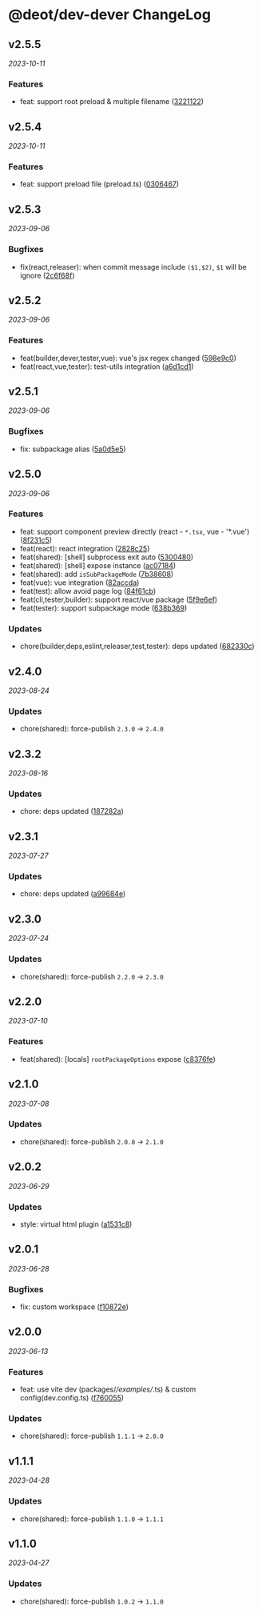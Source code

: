 # @deot/dev-dever ChangeLog

## v2.5.5

_2023-10-11_

### Features

- feat: support root preload & multiple filename ([3221122](https://github.com/deot/dev/commit/322112235bd3931ed8fe06899204da7e006806b6))

## v2.5.4

_2023-10-11_

### Features

- feat: support preload file (preload.ts) ([0306467](https://github.com/deot/dev/commit/0306467c602cba6176629a91e24081b420170a2f))

## v2.5.3

_2023-09-06_

### Bugfixes

- fix(react,releaser): when commit message include `($1,$2)`, `$1` will be ignore ([2c6f68f](https://github.com/deot/dev/commit/2c6f68fd942482f904f074841b08d089f8198289))

## v2.5.2

_2023-09-06_

### Features

- feat(builder,dever,tester,vue): vue's jsx regex changed ([598e9c0](https://github.com/deot/dev/commit/598e9c002b5ef191c829411d3f2ccd2cb24b20f3))
- feat(react,vue,tester): test-utils integration ([a6d1cd1](https://github.com/deot/dev/commit/a6d1cd1537ab6a0f34ff77c014e521ea6614298b))

## v2.5.1

_2023-09-06_

### Bugfixes

- fix: subpackage alias ([5a0d5e5](https://github.com/deot/dev/commit/5a0d5e59a78cc45b1be7783e0f54568bf310e946))

## v2.5.0

_2023-09-06_

### Features

- feat: support component preview directly (react - `*.tsx`, vue - '*.vue') ([8f231c5](https://github.com/deot/dev/commit/8f231c5916645844692c2780ee04b4265dd71dd9))
- feat(react): react integration ([2828c25](https://github.com/deot/dev/commit/2828c25fa9a338ad91e95bc191d40f6cb830665e))
- feat(shared): [shell] subprocess exit auto ([5300480](https://github.com/deot/dev/commit/5300480003064d27afcdcc18b373589e5e36253b))
- feat(shared): [shell] expose instance ([ac07184](https://github.com/deot/dev/commit/ac07184b6b88ce9226baa157b6ef95fdcb339822))
- feat(shared): add `isSubPackageMode` ([7b38608](https://github.com/deot/dev/commit/7b38608dd43bb7fcc69c691e5550b2e7873a96e8))
- feat(vue): vue integration ([82accda](https://github.com/deot/dev/commit/82accda7bf50de8b2733ecbde3f3d35ae2d1d978))
- feat(test): allow avoid page log ([84f61cb](https://github.com/deot/dev/commit/84f61cbdefc01ff3ecd4ffe898a90232ff5371f3))
- feat(cli,tester,builder): support react/vue package ([5f9e6ef](https://github.com/deot/dev/commit/5f9e6ef65237e4e477933080b921d6c9fcd8fb84))
- feat(tester): support subpackage mode ([638b369](https://github.com/deot/dev/commit/638b369114c40ff3aaa9da3ff46a09343d1421f4))

### Updates

- chore(builder,deps,eslint,releaser,test,tester): deps updated ([682330c](https://github.com/deot/dev/commit/682330cfee48df6ba39c6a2b6b6f3a9bd80fd0f3))

## v2.4.0

_2023-08-24_

### Updates

- chore(shared): force-publish `2.3.0` -> `2.4.0`

## v2.3.2

_2023-08-16_

### Updates

- chore: deps updated ([187282a](https://github.com/deot/dev/commit/187282a8dc3722f7d787fa7558fcf8ee10e02065))

## v2.3.1

_2023-07-27_

### Updates

- chore: deps updated ([a99684e](https://github.com/deot/dev/commit/a99684e11e0fb00b4de54a4518f8ead5038aad92))

## v2.3.0

_2023-07-24_

### Updates

- chore(shared): force-publish `2.2.0` -> `2.3.0`

## v2.2.0

_2023-07-10_

### Features

- feat(shared): [locals] `rootPackageOptions` expose ([c8376fe](https://github.com/deot/dev/commit/c8376fe27d12e86a612c8e83c4901568f8b4e257))

## v2.1.0

_2023-07-08_

### Updates

- chore(shared): force-publish `2.0.0` -> `2.1.0`

## v2.0.2

_2023-06-29_

### Updates

- style: virtual html plugin ([a1531c8](https://github.com/deot/dev/commit/a1531c85168fce573ab71c2d9f1e0561c18cbd44))

## v2.0.1

_2023-06-28_

### Bugfixes

- fix: custom workspace ([f10872e](https://github.com/deot/dev/commit/f10872e60b732617b7a2c757691c600ec7900018))

## v2.0.0

_2023-06-13_

### Features

- feat: use vite dev (packages/*/examples/*.ts) & custom config(dev.config.ts) ([f760055](https://github.com/deot/dev/commit/f7600553c9081cd58fc5c8704668509d3cdc13a2))

### Updates

- chore(shared): force-publish `1.1.1` -> `2.0.0`

## v1.1.1

_2023-04-28_

### Updates

- chore(shared): force-publish `1.1.0` -> `1.1.1`

## v1.1.0

_2023-04-27_

### Updates

- chore(shared): force-publish `1.0.2` -> `1.1.0`
